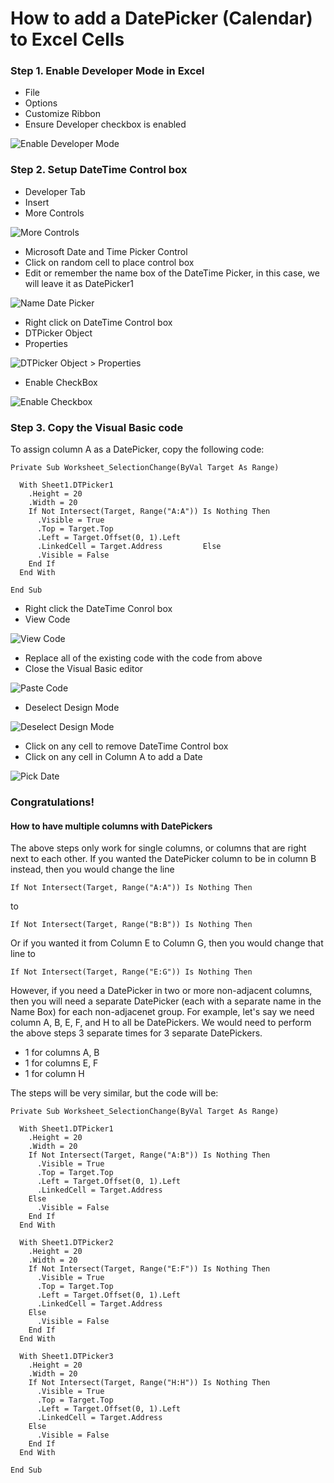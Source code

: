 # How to add a DatePicker (Calendar) to Excel Cells

### Step 1. Enable Developer Mode in Excel
- File
- Options
- Customize Ribbon
- Ensure Developer checkbox is enabled

![Enable Developer Mode](https://github.com/Amallard/excelTricks/blob/master/images/developer-enabled.png)


### Step 2. Setup DateTime Control box
- Developer Tab
- Insert
- More Controls

![More Controls](https://github.com/Amallard/excelTricks/blob/master/images/more-controls.png)

- Microsoft Date and Time Picker Control
- Click on random cell to place control box
- Edit or remember the name box of the DateTime Picker, in this case, we will leave it as DatePicker1

![Name Date Picker](https://github.com/Amallard/excelTricks/blob/master/images/date-pick-name.png)

- Right click on DateTime Control box
- DTPicker Object
- Properties

![DTPicker Object > Properties](https://github.com/Amallard/excelTricks/blob/master/images/properties.png)

- Enable CheckBox

![Enable Checkbox](https://github.com/Amallard/excelTricks/blob/master/images/checkbox-enabled.png)

### Step 3. Copy the Visual Basic code

To assign column A as a DatePicker, copy the following code:

```
Private Sub Worksheet_SelectionChange(ByVal Target As Range)
  
  With Sheet1.DTPicker1
    .Height = 20         
    .Width = 20         
    If Not Intersect(Target, Range("A:A")) Is Nothing Then             
      .Visible = True             
      .Top = Target.Top             
      .Left = Target.Offset(0, 1).Left             
      .LinkedCell = Target.Address         Else             
      .Visible = False         
    End If     
  End With               
      
End Sub
```
- Right click the DateTime Conrol box
- View Code

![View Code](https://github.com/Amallard/excelTricks/blob/master/images/view-code.png)

- Replace all of the existing code with the code from above
- Close the Visual Basic editor

![Paste Code](https://github.com/Amallard/excelTricks/blob/master/images/paste-code.png)

- Deselect Design Mode

![Deselect Design Mode](https://github.com/Amallard/excelTricks/blob/master/images/deselect-design.png)

- Click on any cell to remove DateTime Control box
- Click on any cell in Column A to add a Date

![Pick Date](https://github.com/Amallard/excelTricks/blob/master/images/pick-date.png)

### Congratulations!

#### How to have multiple columns with DatePickers

The above steps only work for single columns, or columns that are right next to each other. If you wanted the DatePicker column to be in column B instead, then you would change the line 

```
If Not Intersect(Target, Range("A:A")) Is Nothing Then
```
to

```
If Not Intersect(Target, Range("B:B")) Is Nothing Then
```

Or if you wanted it from Column E to Column G, then you would change that line to 

```
If Not Intersect(Target, Range("E:G")) Is Nothing Then
```

However, if you need a DatePicker in two or more non-adjacent columns, then you will need a separate DatePicker (each with a separate name in the Name Box) for each non-adjacenet group. For example, let's say we need column A, B, E, F, and H to all be DatePickers. We would need to perform the above steps 3 separate times for 3 separate DatePickers.
- 1 for columns A, B
- 1 for columns E, F
- 1 for column H

The steps will be very similar, but the code will be:

```
Private Sub Worksheet_SelectionChange(ByVal Target As Range)    

  With Sheet1.DTPicker1    
    .Height = 20             
    .Width = 20             
    If Not Intersect(Target, Range("A:B")) Is Nothing Then
      .Visible = True
      .Top = Target.Top
      .Left = Target.Offset(0, 1).Left
      .LinkedCell = Target.Address
    Else
      .Visible = False
    End If
  End With

  With Sheet1.DTPicker2    
    .Height = 20             
    .Width = 20             
    If Not Intersect(Target, Range("E:F")) Is Nothing Then
      .Visible = True
      .Top = Target.Top
      .Left = Target.Offset(0, 1).Left
      .LinkedCell = Target.Address
    Else
      .Visible = False
    End If
  End With

  With Sheet1.DTPicker3    
    .Height = 20             
    .Width = 20             
    If Not Intersect(Target, Range("H:H")) Is Nothing Then
      .Visible = True
      .Top = Target.Top
      .Left = Target.Offset(0, 1).Left
      .LinkedCell = Target.Address
    Else
      .Visible = False
    End If
  End With
  
End Sub
```

